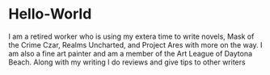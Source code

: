 # Hello-World
I am a retired worker who is using my extera time to write novels, Mask of the Crime Czar, Realms Uncharted, and Project Ares with more on the way. I am also a fine art painter and am a member of the Art League of Daytona Beach. Along with my writing I do reviews and give tips to other writers
